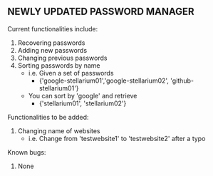 NEWLY UPDATED PASSWORD MANAGER
---
Current functionalities include:
1) Recovering passwords
2) Adding new passwords
3) Changing previous passwords
4) Sorting passwords by name
    - i.e. Given a set of passwords
        - {'google-stellarium01','google-stellarium02', 'github-stellarium01'}
    - You can sort by 'google' and retrieve
        - {'stellarium01', 'stellarium02'}

Functionalities to be added:
1) Changing name of websites
    - i.e. Change from 'testwebsite1' to 'testwebsite2' after a typo

Known bugs:
1) None
